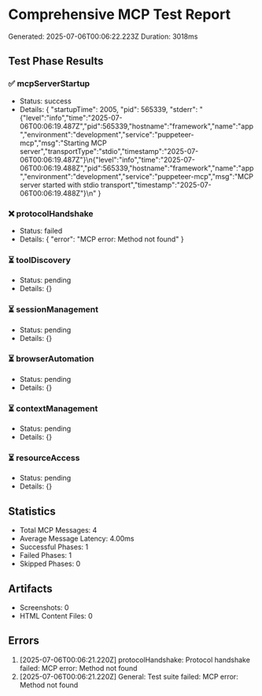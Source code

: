 # Comprehensive MCP Test Report

Generated: 2025-07-06T00:06:22.223Z
Duration: 3018ms

## Test Phase Results

### ✅ mcpServerStartup
- Status: success
- Details: {
  "startupTime": 2005,
  "pid": 565339,
  "stderr": "{\"level\":\"info\",\"time\":\"2025-07-06T00:06:19.487Z\",\"pid\":565339,\"hostname\":\"framework\",\"name\":\"app\",\"environment\":\"development\",\"service\":\"puppeteer-mcp\",\"msg\":\"Starting MCP server\",\"transportType\":\"stdio\",\"timestamp\":\"2025-07-06T00:06:19.487Z\"}\n{\"level\":\"info\",\"time\":\"2025-07-06T00:06:19.488Z\",\"pid\":565339,\"hostname\":\"framework\",\"name\":\"app\",\"environment\":\"development\",\"service\":\"puppeteer-mcp\",\"msg\":\"MCP server started with stdio transport\",\"timestamp\":\"2025-07-06T00:06:19.488Z\"}\n"
}

### ❌ protocolHandshake
- Status: failed
- Details: {
  "error": "MCP error: Method not found"
}

### ⏳ toolDiscovery
- Status: pending
- Details: {}

### ⏳ sessionManagement
- Status: pending
- Details: {}

### ⏳ browserAutomation
- Status: pending
- Details: {}

### ⏳ contextManagement
- Status: pending
- Details: {}

### ⏳ resourceAccess
- Status: pending
- Details: {}


## Statistics

- Total MCP Messages: 4
- Average Message Latency: 4.00ms
- Successful Phases: 1
- Failed Phases: 1
- Skipped Phases: 0

## Artifacts

- Screenshots: 0
- HTML Content Files: 0

## Errors

1. [2025-07-06T00:06:21.220Z] protocolHandshake: Protocol handshake failed: MCP error: Method not found
2. [2025-07-06T00:06:21.220Z] General: Test suite failed: MCP error: Method not found